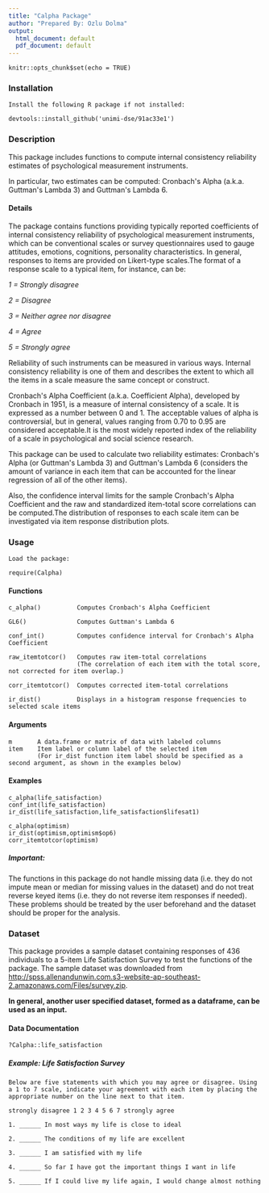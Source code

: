 ```yaml
---
title: "Calpha Package"
author: "Prepared By: Ozlu Dolma"
output:
  html_document: default
  pdf_document: default
---
```


```{r setup, include=FALSE}
knitr::opts_chunk$set(echo = TRUE)
```

### **Installation**

    Install the following R package if not installed:

    devtools::install_github('unimi-dse/91ac33e1')

### **Description**

This package includes functions to compute internal consistency reliability estimates of psychological measurement instruments.

In particular, two estimates can be computed: Cronbach's Alpha (a.k.a. Guttman's Lambda 3) and Guttman's Lambda 6. 

#### **Details**

The package contains functions providing typically reported coefficients of internal consistency reliability of psychological measurement instruments, which can be conventional scales or survey questionnaires used to gauge attitudes, emotions, cognitions, personality characteristics.
In general, responses to items are provided on Likert-type scales.The format of a response scale to a typical item, for instance, can be:

*1 = Strongly disagree*

*2 = Disagree*

*3 = Neither agree nor disagree*

*4 = Agree*

*5 = Strongly agree*

Reliability of such instruments can be measured in various ways. Internal consistency reliability is one of them and describes the extent to which all the items in a scale measure the same concept or construct.

Cronbach's Alpha Coefficient (a.k.a. Coefficient Alpha), developed by Cronbach in 1951, is a measure of internal consistency of a scale. It is expressed as a number between 0 and 1. The acceptable values of alpha is controversial, but in general, values ranging from 0.70 to 0.95 are considered acceptable.It is the most widely reported index of the reliability of a scale in psychological and social science research.

This package can be used to calculate two reliability estimates: Cronbach's Alpha (or Guttman's Lambda 3) and Guttman's Lambda 6 (considers the amount of variance in each item that can be accounted for the linear regression of all of the other items). 

Also, the confidence interval limits for the sample Cronbach's Alpha Coefficient and the raw and standardized item-total score correlations can be computed.The distribution of responses to each scale item can be investigated via item response distribution plots.

### **Usage**

    Load the package:

    require(Calpha)


#### **Functions**

    c_alpha()          Computes Cronbach's Alpha Coefficient

    GL6()              Computes Guttman's Lambda 6

    conf_int()         Computes confidence interval for Cronbach's Alpha Coefficient

    raw_itemtotcor()   Computes raw item-total correlations 
                       (The correlation of each item with the total score, not corrected for item overlap.)

    corr_itemtotcor()  Computes corrected item-total correlations

    ir_dist()          Displays in a histogram response frequencies to selected scale items

#### **Arguments**

    m       A data.frame or matrix of data with labeled columns
    item    Item label or column label of the selected item 
            (For ir_dist function item label should be specified as a second argument, as shown in the examples below)

#### **Examples**

    c_alpha(life_satisfaction)
    conf_int(life_satisfaction)
    ir_dist(life_satisfaction,life_satisfaction$lifesat1)
    
    c_alpha(optimism)
    ir_dist(optimism,optimism$op6)
    corr_itemtotcor(optimism)

##### **Important:**

The functions in this package do not handle missing data (i.e. they do not impute mean or median for missing values in the dataset) and do not treat reverse keyed items (i.e. they do not reverse item responses if needed). These problems should be treated by the user beforehand and the dataset should be proper for the analysis.


### **Dataset**

This package provides a sample dataset containing responses of 436 individuals to a 5-item Life Satisfaction Survey to test the functions of the package. The sample dataset was downloaded from http://spss.allenandunwin.com.s3-website-ap-southeast-2.amazonaws.com/Files/survey.zip.

**In general, another user specified dataset, formed as a dataframe, can be used as an input.**

#### **Data Documentation**

    ?Calpha::life_satisfaction

##### **Example: Life Satisfaction Survey**

    Below are five statements with which you may agree or disagree. Using a 1 to 7 scale, indicate your agreement with each item by placing the appropriate number on the line next to that item.

    strongly disagree 1 2 3 4 5 6 7 strongly agree

    1. ______ In most ways my life is close to ideal

    2. ______ The conditions of my life are excellent

    3. ______ I am satisfied with my life

    4. ______ So far I have got the important things I want in life

    5. ______ If I could live my life again, I would change almost nothing



